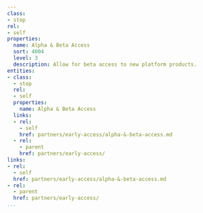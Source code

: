 ```yaml
---
class:
- stop
rel:
- self
properties:
  name: Alpha & Beta Access
  sort: 4004
  level: 3
  description: Allow for beta access to new platform products.
entities:
- class:
  - stop
  rel:
  - self
  properties:
    name: Alpha & Beta Access
  links:
  - rel:
    - self
    href: partners/early-access/alpha-&-beta-access.md
  - rel:
    - parent
    href: partners/early-access/
links:
- rel:
  - self
  href: partners/early-access/alpha-&-beta-access.md
- rel:
  - parent
  href: partners/early-access/
...
```

